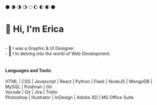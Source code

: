 
🌑   🌘   🌗   🌖   🌕   🌔   🌓   🌒   🌑 


# 👋 Hi,  I'm Erica


<br />
- 🌱 I was a Graphic & UI Designer <br />
- 🔭 I'm delving into the world of Web Development.

<br />
<br />

#### **Languages and Tools:** <br />
HTML | CSS | Javascript | React | Python | Flask | NodeJS | MongoDB | MySQL | Postman | Git <br />
Vscode | Git | Jira | Trello <br />
Photoshop | Illustrator | InDesign | Adobe XD | MS Office Suite
